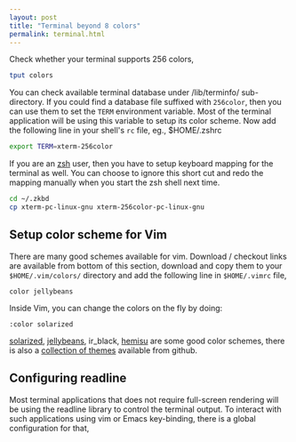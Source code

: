 ```yaml
---
layout: post
title: "Terminal beyond 8 colors"
permalink: terminal.html
---
```


Check whether your terminal supports 256 colors,

```bash
tput colors
```

You can check available terminal database under /lib/terminfo/ sub-directory.
If you could find a database file suffixed with `256color`, then you can use
them to set the `TERM` environment variable. Most of the terminal application
will be using this variable to setup its color scheme. Now add the following
line in your shell's `rc` file, eg., $HOME/.zshrc

```bash
export TERM=xterm-256color
```

If you are an [zsh][zsh-link] user, then you have to setup keyboard mapping
for the terminal as well. You can choose to ignore this short cut and redo
the mapping manually when you start the zsh shell next time.

```bash
cd ~/.zkbd
cp xterm-pc-linux-gnu xterm-256color-pc-linux-gnu
```

Setup color scheme for Vim
--------------------------

There are many good schemes available for vim. Download / checkout links are
available from bottom of this section, download and copy them to your
`$HOME/.vim/colors/` directory and add the following line in `$HOME/.vimrc`
file,

```vim
color jellybeans
```

Inside Vim, you can change the colors on the fly by doing:

```vim
:color solarized
```

[solarized][solarized-link], [jellybeans][jellybeans-link], ir_black,
[hemisu][hemisu-link] are some good color schemes, there is also a
[collection of themes][themes] available from github.

Configuring readline
--------------------

Most terminal applications that does not require full-screen rendering will be
using the readline library to control the terminal output. To interact with
such applications using vim or Emacs key-binding, there is a global
configuration for that,

[zsh-link]: http://zsh.org
[solarized-link]: https://github.com/altercation/solarized
[jellybeans-link]: https://github.com/nanotech/jellybeans.vim
[hemisu-link]: https://github.com/noahfrederick/Hemisu
[themes]: https://github.com/tomasr/dotfiles
